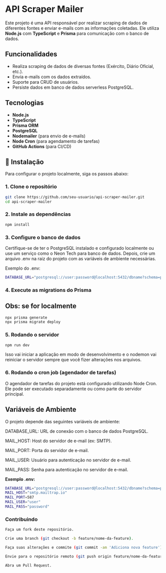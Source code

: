 # API Scraper Mailer

Este projeto é uma API responsável por realizar scraping de dados de diferentes fontes e enviar e-mails com as informações coletadas. Ele utiliza **Node.js** com **TypeScript** e **Prisma** para comunicação com o banco de dados.

## Funcionalidades

- Realiza scraping de dados de diversas fontes (Exército, Diário Oficial, etc.).
- Envia e-mails com os dados extraídos.
- Suporte para CRUD de usuários.
- Persiste dados em banco de dados serverless PostgreSQL.

## Tecnologias

- **Node.js**
- **TypeScript**
- **Prisma ORM**
- **PostgreSQL**
- **Nodemailer** (para envio de e-mails)
- **Node Cron** (para agendamento de tarefas)
- **GitHub Actions** (para CI/CD)

## 🔧 Instalação

Para configurar o projeto localmente, siga os passos abaixo:

### 1. Clone o repositório

```bash
git clone https://github.com/seu-usuario/api-scraper-mailer.git
cd api-scraper-mailer
```

### 2. Instale as dependências

```bash
npm install
```

### 3. Configure o banco de dados

Certifique-se de ter o PostgreSQL instalado e configurado localmente ou use um serviço como o Neon Tech para banco de dados. Depois, crie um arquivo .env na raiz do projeto com as variáveis de ambiente necessárias.

Exemplo do .env:
```bash
DATABASE_URL="postgresql://user:password@localhost:5432/dbname?schema=public"

```

### 4. Execute as migrations do Prisma 
## Obs: se for localmente

```bash
npx prisma generate
npx prisma migrate deploy
```

### 5. Rodando o servidor

```bash
npm run dev
```
Isso vai iniciar a aplicação em modo de desenvolvimento e o nodemon vai reiniciar o servidor sempre que você fizer alterações nos arquivos.

### 6. Rodando o cron job (agendador de tarefas)
O agendador de tarefas do projeto está configurado utilizando Node Cron. Ele pode ser executado separadamente ou como parte do servidor principal.

## Variáveis de Ambiente

O projeto depende das seguintes variáveis de ambiente:

DATABASE_URL: URL de conexão com o banco de dados PostgreSQL.

MAIL_HOST: Host do servidor de e-mail (ex: SMTP).

MAIL_PORT: Porta do servidor de e-mail.

MAIL_USER: Usuário para autenticação no servidor de e-mail.

MAIL_PASS: Senha para autenticação no servidor de e-mail.

**Exemplo .env:**

```bash
DATABASE_URL="postgresql://user:password@localhost:5432/dbname?schema=public"
MAIL_HOST="smtp.mailtrap.io"
MAIL_PORT=587
MAIL_USER="user"
MAIL_PASS="password"
```

### Contribuindo

```bash
Faça um fork deste repositório.

Crie uma branch (git checkout -b feature/nome-da-feature).

Faça suas alterações e commite (git commit -am 'Adiciona nova feature').

Envie para o repositório remoto (git push origin feature/nome-da-feature).

Abra um Pull Request.
```